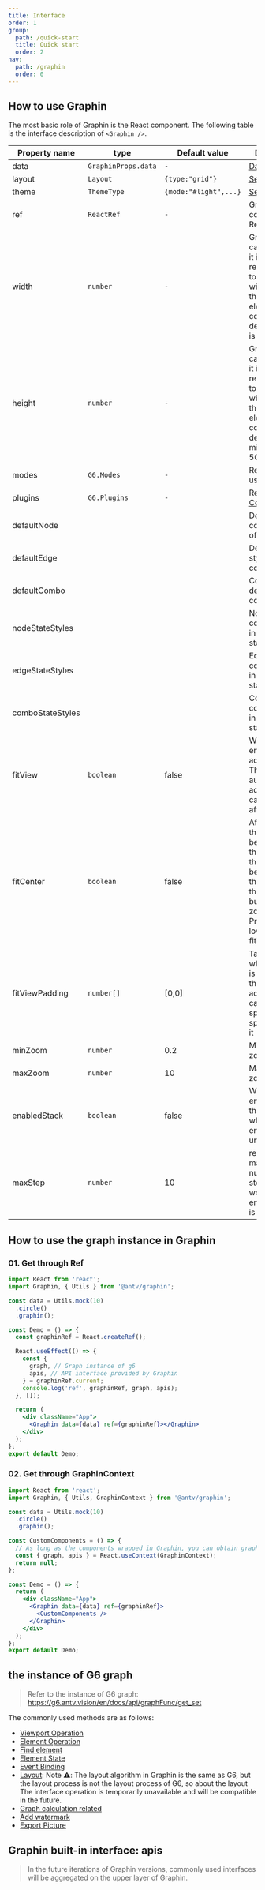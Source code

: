 ```yaml
---
title: Interface
order: 1
group:
  path: /quick-start
  title: Quick start
  order: 2
nav:
  path: /graphin
  order: 0
---
```


## How to use Graphin

The most basic role of Graphin is the React component. The following table is the interface description of `<Graphin />`.

| Property name    | type                | Default value         | Description                                                                                                                                                      |
| ---------------- | ------------------- | --------------------- | ---------------------------------------------------------------------------------------------------------------------------------------------------------------- |
| data             | `GraphinProps.data` | `-`                   | [Data Structure](/en-US/graphin/render/data)                                                                                                                     |
| layout           | `Layout`            | `{type:"grid"}`       | [Set Layout](/en-US/graphin/layout/layout)                                                                                                                       |
| theme            | `ThemeType`         | `{mode:"#light",...}` | [Set theme](/en-US/graphin/render/theme#api)                                                                                                                     |
| ref              | `ReactRef`          | `-`                   | Graphin component Ref                                                                                                                                            |
| width            | `number`            | `-`                   | Graphin canvas width, it is recommended to set the width through the parent element container, the default width is 100%                                         |
| height           | `number`            | `-`                   | Graphin canvas height, it is recommended to set the width through the parent element container, the default minHeight is 500px                                   |
| modes            | `G6.Modes`          | `-`                   | Recommended use [Behaviors](/en-US/graphin/behaviors/behaviors)                                                                                                  |
| plugins          | `G6.Plugins`        | `-`                   | Recommended [Components](/en-US/components/interaction/context-menu)                                                                                             |
| defaultNode      |                     |                       | Default style configuration of node                                                                                                                              |
| defaultEdge      |                     |                       | Default edge style configuration                                                                                                                                 |
| defaultCombo     |                     |                       | Combo's default style configuration                                                                                                                              |
| nodeStateStyles  |                     |                       | Node style configuration in different states                                                                                                                     |
| edgeStateStyles  |                     |                       | Edge style configuration in different states                                                                                                                     |
| comboStateStyles |                     |                       | Combo style configuration in different states                                                                                                                    |
| fitView          | `boolean`           | false                 | Whether to enable canvas adaptation. The image automatically adapts to the canvas size after opening                                                             |
| fitCenter        | `boolean`           | false                 | After opening, the graph will be translated, the center of the graph will be aligned to the center of the canvas, but not zoomed. Priority is lower than fitView |
| fitViewPadding   | `number[]`          | [0,0]                 | Take effect when fitView is true. When the figure adapts to the canvas, specify the space around it                                                              |
| minZoom          | `number`            | 0.2                   | Minimum zoom ratio                                                                                                                                               |
| maxZoom          | `number`            | 10                    | Maximum zoom ratio                                                                                                                                               |
| enabledStack     | `boolean`           | false                 | Whether to enable stack, that is, whether to enable redo & undo function                                                                                         |
| maxStep          | `number`            | 10                    | redo & undo maximum number of steps, only works when enabledStack is true                                                                                        |

## How to use the graph instance in Graphin

### 01. Get through Ref

```jsx | pure
import React from 'react';
import Graphin, { Utils } from '@antv/graphin';

const data = Utils.mock(10)
  .circle()
  .graphin();

const Demo = () => {
  const graphinRef = React.createRef();

  React.useEffect(() => {
    const {
      graph, // Graph instance of g6
      apis, // API interface provided by Graphin
    } = graphinRef.current;
    console.log('ref', graphinRef, graph, apis);
  }, []);

  return (
    <div className="App">
      <Graphin data={data} ref={graphinRef}></Graphin>
    </div>
  );
};
export default Demo;
```

### 02. Get through GraphinContext

```jsx | pure
import React from 'react';
import Graphin, { Utils, GraphinContext } from '@antv/graphin';

const data = Utils.mock(10)
  .circle()
  .graphin();

const CustomComponents = () => {
  // As long as the components wrapped in Graphin, you can obtain graph instances and apis provided by Graphin through Context
  const { graph, apis } = React.useContext(GraphinContext);
  return null;
};

const Demo = () => {
  return (
    <div className="App">
      <Graphin data={data} ref={graphinRef}>
        <CustomComponents />
      </Graphin>
    </div>
  );
};
export default Demo;
```

## the instance of G6 graph

> Refer to the instance of G6 graph: https://g6.antv.vision/en/docs/api/graphFunc/get_set

The commonly used methods are as follows:

- [Viewport Operation](https://g6.antv.vision/en/docs/api/graphFunc/transform)
- [Element Operation](https://g6.antv.vision/en/docs/api/graphFunc/item)
- [Find element](https://g6.antv.vision/en/docs/api/graphFunc/find)
- [Element State](https://g6.antv.vision/en/docs/api/graphFunc/state)
- [Event Binding](https://g6.antv.vision/en/docs/api/graphFunc/on_off)
- [Layout](https://g6.antv.vision/en/docs/api/graphFunc/layout): Note ⚠️: The layout algorithm in Graphin is the same as G6, but the layout process is not the layout process of G6, so about the layout The interface operation is temporarily unavailable and will be compatible in the future.
- [Graph calculation related](https://g6.antv.vision/en/docs/api/graphFunc/calculation)
- [Add watermark](https://g6.antv.vision/en/docs/api/graphFunc/watermarker)
- [Export Picture](https://g6.antv.vision/en/docs/api/graphFunc/download)

## Graphin built-in interface: apis

> In the future iterations of Graphin versions, commonly used interfaces will be aggregated on the upper layer of Graphin.

<API src='./apis.ts'>
